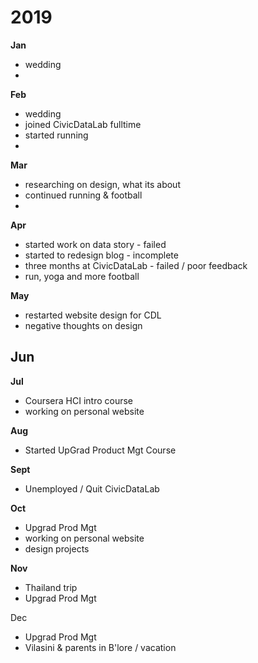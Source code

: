 # 2019

**Jan**
- wedding
- 

**Feb**
- wedding
- joined CivicDataLab fulltime
- started running
- 

**Mar**
- researching on design, what its about
- continued running & football
- 

**Apr**
- started work on data story - failed
- started to redesign blog - incomplete
- three months at CivicDataLab - failed / poor feedback
- run, yoga and more football

**May**
- restarted website design for CDL
- negative thoughts on design

**Jun**
- 

**Jul**
- Coursera HCI intro course
- working on personal website

**Aug**
- Started UpGrad Product Mgt Course

**Sept**
- Unemployed / Quit CivicDataLab


**Oct**
- Upgrad Prod Mgt
- working on personal website
- design projects

**Nov**
- Thailand trip
- Upgrad Prod Mgt

Dec
- Upgrad Prod Mgt
- Vilasini & parents in B'lore / vacation